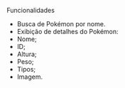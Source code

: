 Funcionalidades

* Busca de Pokémon por nome.
* Exibição de detalhes do Pokémon:
* Nome;
* ID;
* Altura;
* Peso;
* Tipos;
* Imagem.
